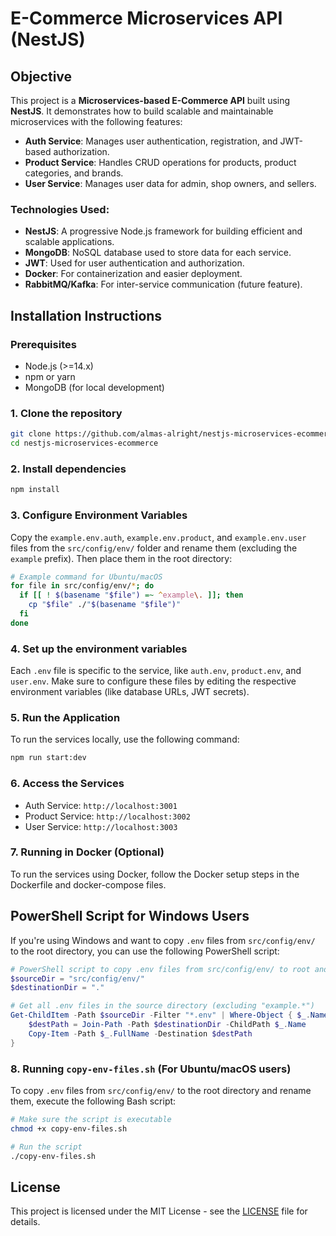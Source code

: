 
# E-Commerce Microservices API (NestJS)

## Objective
This project is a **Microservices-based E-Commerce API** built using **NestJS**. It demonstrates how to build scalable and maintainable microservices with the following features:

- **Auth Service**: Manages user authentication, registration, and JWT-based authorization.
- **Product Service**: Handles CRUD operations for products, product categories, and brands.
- **User Service**: Manages user data for admin, shop owners, and sellers.

### Technologies Used:
- **NestJS**: A progressive Node.js framework for building efficient and scalable applications.
- **MongoDB**: NoSQL database used to store data for each service.
- **JWT**: Used for user authentication and authorization.
- **Docker**: For containerization and easier deployment.
- **RabbitMQ/Kafka**: For inter-service communication (future feature).

## Installation Instructions

### Prerequisites
- Node.js (>=14.x)
- npm or yarn
- MongoDB (for local development)

### 1. Clone the repository
```bash
git clone https://github.com/almas-alright/nestjs-microservices-ecommerce.git
cd nestjs-microservices-ecommerce
```

### 2. Install dependencies
```bash
npm install
```

### 3. Configure Environment Variables
Copy the `example.env.auth`, `example.env.product`, and `example.env.user` files from the `src/config/env/` folder and rename them (excluding the `example` prefix). Then place them in the root directory:

```bash
# Example command for Ubuntu/macOS
for file in src/config/env/*; do
  if [[ ! $(basename "$file") =~ ^example\. ]]; then
    cp "$file" ./"$(basename "$file")"
  fi
done
```

### 4. Set up the environment variables
Each `.env` file is specific to the service, like `auth.env`, `product.env`, and `user.env`. Make sure to configure these files by editing the respective environment variables (like database URLs, JWT secrets).

### 5. Run the Application
To run the services locally, use the following command:

```bash
npm run start:dev
```

### 6. Access the Services
- Auth Service: `http://localhost:3001`
- Product Service: `http://localhost:3002`
- User Service: `http://localhost:3003`

### 7. Running in Docker (Optional)
To run the services using Docker, follow the Docker setup steps in the Dockerfile and docker-compose files.

## PowerShell Script for Windows Users
If you're using Windows and want to copy `.env` files from `src/config/env/` to the root directory, you can use the following PowerShell script:

```powershell
# PowerShell script to copy .env files from src/config/env/ to root and rename them
$sourceDir = "src/config/env/"
$destinationDir = "."

# Get all .env files in the source directory (excluding "example.*")
Get-ChildItem -Path $sourceDir -Filter "*.env" | Where-Object { $_.Name -notmatch "^example\." } | ForEach-Object {
    $destPath = Join-Path -Path $destinationDir -ChildPath $_.Name
    Copy-Item -Path $_.FullName -Destination $destPath
}
```

### 8. Running `copy-env-files.sh` (For Ubuntu/macOS users)
To copy `.env` files from `src/config/env/` to the root directory and rename them, execute the following Bash script:

```bash
# Make sure the script is executable
chmod +x copy-env-files.sh

# Run the script
./copy-env-files.sh
```

## License
This project is licensed under the MIT License - see the [LICENSE](LICENSE) file for details.